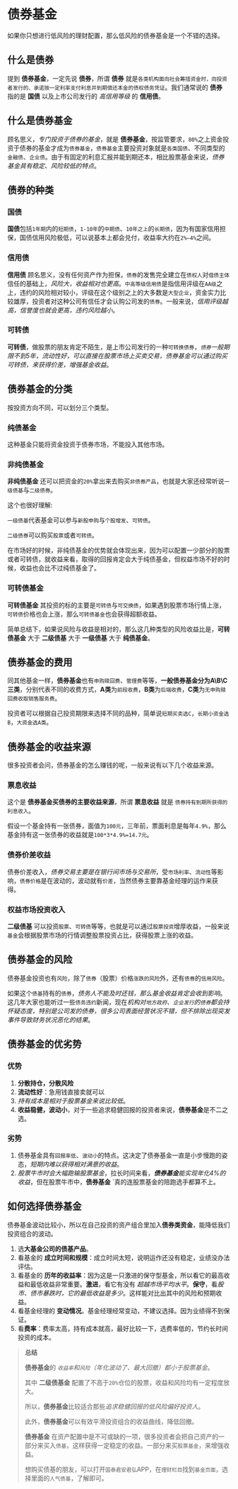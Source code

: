 # 债券基金

如果你只想进行低风险的理财配置，那么低风险的债券基金是一个不错的选择。

## 什么是债券

提到 **债券基金**，一定先说 **债券**，所谓 **债券** 就是`各类机构面向社会筹措资金时，向投资者发行的、承诺按一定利率支付利息并到期偿还本金的债权债务凭证`。我们通常说的 **债券** 指的是 **国债** 以及上市公司发行的 *高信用等级* 的 **信用债**。

## 什么是债券基金

顾名思义，*专门投资于债券的基金*，就是 **债券基金**，按监管要求，`80%`之上资金投资于债券的基金才成为`债券基金`，`债券基金`主要投资对象就是`各类国债`、不同类型的`金融债`、`企业债`。由于有固定的利息汇报并能到期还本，相比股票基金来说，*债券基金具有稳定、风险较低的特点*。

## 债券的种类

### 国债

**国债**包括`1年期`内的`短期债`，`1-10年`的`中期债`、`10年之上`的`长期债`，因为有国家信用担保，国债信用风险极低，可以说基本上都会兑付，收益率大约在`2%—4%`之间。

### 信用债

**信用债** 顾名思义，没有任何资产作为担保，`债券`的发售完全建立在`债权人`对`借债主体`信任的基础上，*风险大，收益相对也更高*。`中高等级信用债`是指信用评级在`AA级`之上，违约的风险相对较小，评级在这个级别之上的大多数是`大型企业`，资金实力比较雄厚，投资者对这种公司有信任才会认购公司发的`债券`。一般来说，*信用评级越高，信誉度也就会更高，违约风险越小*。

### 可转债

**可转债**，做股票的朋友肯定不陌生，是上市公司发行的一种`可转换债券`，*`债券`一般期限不到5年，流动性好，可以直接在股票市场上买卖交易，债券基金可以通过购买可转债，来获得价差，增强基金收益*。

## 债券基金的分类

按投资方向不同，可以划分三个类型。

### 纯债基金

这种基金只能将资金投资于债券市场，不能投入其他市场。

### 非纯债基金

**非纯债基金** 还可以把资金的`20%`拿出来去购买`非债券产品`，也就是大家还经常听说`一级债基`与`二级债券`。

这个也很好理解:

`一级债基`代表基金可以参与`新股申购`与`个股增发`、`可转债`。

`二级债券`可以购买`股票`或者`可转债`。

在市场好的时候，非纯债基金的优势就会体现出来，因为可以配置一少部分的股票或者可转债，就收益来看，取得的回报肯定会大于纯债基金，但权益市场不好的时候，收益也会比不过纯债基金了。

### 可转债基金

**可转债基金** 其投资的标的主要是`可转债`与`可交换债`，如果遇到股票市场行情上涨，`可转债`价格也会上涨，那么`可转债基金`也会获得超额收益。

简单总结下，如果说风险与收益是相对的，那么这几种类型的风险收益比是，**可转债基金** 大于 **二级债基** 大于 **一级债基** 大于 **纯债基金**。

## 债券基金的费用

同其他基金一样，**债券基金**也有`申购赎回费`、`管理费`等等，**一般债券基金分为A\B\C三类**，分别代表不同的收费方式，**A类**为`前段收费`，**B类**为`后端收费`，**C类**为`无申购赎回费收取销售服务费`。

投资者可以根据自己投资期限来选择不同的品种，简单说`短期买卖选C`，`长期小资金选B`，`大资金选A类`。

## 债券基金的收益来源

很多投资者会问，债券基金的怎么赚钱的呢，一般来说有以下几个收益来源。

### 票息收益

这个是 **债券基金买债券的主要收益来源**，所谓 **票息收益** 就是 `债券持有到期所获得的利息收入`。

假设一个基金持有一张债券，面值为`100元`，三年前，票面利息是每年`4.9%`，那么基金持有这一张债券的收益就是`100*3*4.9%=14.7元`。

### 债券价差收益

债券价差收入，*债券交易主要是在银行间市场与交易所*，受`市场利率`、`流动性`等影响，`债券价格`是在波动的，波动就有`价差`，当然债券主要靠基金经理的运作来获得。

### 权益市场投资收入

**二级债基** 可以投资`股票`、`可转债`等等，也就是可以通过`股票投资`增厚收益，一般来说`基金`会根据股票市场的行情调整股票投资占比，获得股票上涨的收益。

## 债券基金的风险

债券基金投资也有`风险`，除了`债券`（股票）价格`涨跌的风险`外，还有`债券`的`信用风险`。

如果这个`债基`持有的`债券`，*债务人不能及时还钱，那么基金收益肯定会收到影响*。这几年大家也能听过一些`债务违约`新闻，现在*机构对`地方政府`、`企业发行`的`债券`都会持怀疑态度，特别是公司发的债券，很多公司表面经营状况不错，但不排除出现突发事件导致财务状况恶化的结果*。

## 债券基金的优劣势

### 优势

1. **分散持仓，分散风险**
2. **流动性好**：急用钱直接卖就可以
3. *持有成本是相对于股票基金来说比较低*。
4. **收益稳健，波动小**，对于一些追求稳健回报的投资者来说，**债券基金**是不二之选。

### 劣势

1. 债券基金具有`回报率低`、`波动小`的特点。这决定了债券基金一直是小步慢跑的姿态，*短期内难以获得相对满意的收益*。
2. *股票牛市时会大幅跑输股票基金*，拉长时间来看，***债券基金**能实现年化4%的收益*，但在股票牛市中，**债券基金** `真的连股票基金的陪跑选手都算不上。

## 如何选择债券基金

债券基金波动比较小，所以在自己投资的资产组合里加入**债券类资金**，能降低我们投资组合的波动。

1. 选**大基金公司的债基产品**。
2. 看基金的 **成立时间和规模**：成立时间太短，说明运作还没有稳定，业绩没办法评估。
3. 看基金的 **历年的收益率**：因为这是一只激进的保守型基金，所以看它的最高收益和最低收益非常重要。**激进**，看它有没有 *超越市场平均水平*。**保守**，看*股市、债市暴跌时，它的最低收益是多少*。这样能对比出其中的风险和预期收益。
4. 看基金经理的 **变动情况**。基金经理经常变动，不建议选择。因为业绩得不到保证。
5. 看**费率**：费率太高，持有成本就高，最好比较一下，选费率低的，节约长时间投资的成本。

> **总结**
>
> **债券基金**的 *`收益率`和`风险`（年化波动了、最大回撤）都小于股票基金*。
>
> 其中 **二级债基金** 配置了不高于`20%`仓位的股票，收益和风险均有一定程度放大。
>
> 所以，**债券基金**比较适合那些*追求稳健回报的低风险偏好投资人*。
>
> 此外，**债券基金**可以有效平滑投资组合的收益曲线，降低回撤。
>
> **债券基金** 在资产配置中是不可或缺的一项，很多投资者会把自己资产的一部分来买入`债基`，这样获得一定稳定的收益。一部分来买`股票基金`，来增强收益。
>
> 想购买债基的朋友，可以打开`国泰君安君弘`APP，在`理财栏目`找到`基金页面`，选择里面的`人气债基`，了解即可。
